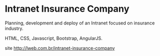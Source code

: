 # Intranet Insurance Company

Planning, development and deploy of an Intranet focused on insurance industry.



HTML, CSS, Javascript, Bootstrap, AngularJS.

site http://lweb.com.br/intranet-insurance-company
